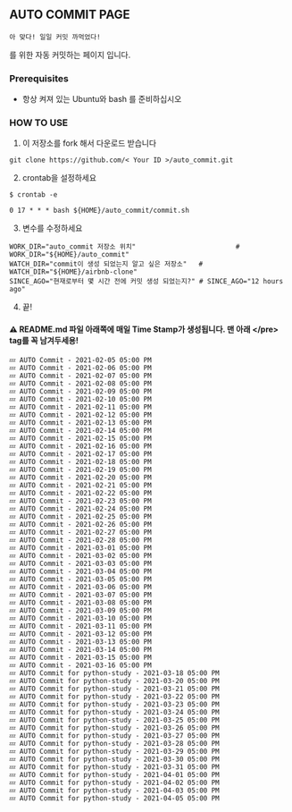 ## AUTO COMMIT PAGE 
```
아 맞다! 일일 커밋 까먹었다!
```
를 위한 자동 커밋하는 페이지 입니다.

### Prerequisites
- 항상 켜져 있는 Ubuntu와 bash 를 준비하십시오

### HOW TO USE
1. 이 저장소를 fork 해서 다운로드 받습니다
<pre><code>git clone https://github.com/< Your ID >/auto_commit.git
</code></pre>

2. crontab을 설정하세요
<pre><code>$ crontab -e

0 17 * * * bash ${HOME}/auto_commit/commit.sh
</code></pre>

3. 변수를 수정하세요
```
WORK_DIR="auto_commit 저장소 위치"                         # WORK_DIR="${HOME}/auto_commit"
WATCH_DIR="commit이 생성 되었는지 알고 싶은 저장소"	# WATCH_DIR="${HOME}/airbnb-clone"
SINCE_AGO="현재로부터 몇 시간 전에 커밋 생성 되었는지?" # SINCE_AGO="12 hours ago"
```

4. 끝!

#### ⚠ README.md 파일 아래쪽에 매일 Time Stamp가 생성됩니다. 맨 아래 \</pre\> tag를 꼭 남겨두세용!


<pre>
<code>💤 AUTO Commit - 2021-02-05 05:00 PM</code>
<code>💤 AUTO Commit - 2021-02-06 05:00 PM</code>
<code>💤 AUTO Commit - 2021-02-07 05:00 PM</code>
<code>💤 AUTO Commit - 2021-02-08 05:00 PM</code>
<code>💤 AUTO Commit - 2021-02-09 05:00 PM</code>
<code>💤 AUTO Commit - 2021-02-10 05:00 PM</code>
<code>💤 AUTO Commit - 2021-02-11 05:00 PM</code>
<code>💤 AUTO Commit - 2021-02-12 05:00 PM</code>
<code>💤 AUTO Commit - 2021-02-13 05:00 PM</code>
<code>💤 AUTO Commit - 2021-02-14 05:00 PM</code>
<code>💤 AUTO Commit - 2021-02-15 05:00 PM</code>
<code>💤 AUTO Commit - 2021-02-16 05:00 PM</code>
<code>💤 AUTO Commit - 2021-02-17 05:00 PM</code>
<code>💤 AUTO Commit - 2021-02-18 05:00 PM</code>
<code>💤 AUTO Commit - 2021-02-19 05:00 PM</code>
<code>💤 AUTO Commit - 2021-02-20 05:00 PM</code>
<code>💤 AUTO Commit - 2021-02-21 05:00 PM</code>
<code>💤 AUTO Commit - 2021-02-22 05:00 PM</code>
<code>💤 AUTO Commit - 2021-02-23 05:00 PM</code>
<code>💤 AUTO Commit - 2021-02-24 05:00 PM</code>
<code>💤 AUTO Commit - 2021-02-25 05:00 PM</code>
<code>💤 AUTO Commit - 2021-02-26 05:00 PM</code>
<code>💤 AUTO Commit - 2021-02-27 05:00 PM</code>
<code>💤 AUTO Commit - 2021-02-28 05:00 PM</code>
<code>💤 AUTO Commit - 2021-03-01 05:00 PM</code>
<code>💤 AUTO Commit - 2021-03-02 05:00 PM</code>
<code>💤 AUTO Commit - 2021-03-03 05:00 PM</code>
<code>💤 AUTO Commit - 2021-03-04 05:00 PM</code>
<code>💤 AUTO Commit - 2021-03-05 05:00 PM</code>
<code>💤 AUTO Commit - 2021-03-06 05:00 PM</code>
<code>💤 AUTO Commit - 2021-03-07 05:00 PM</code>
<code>💤 AUTO Commit - 2021-03-08 05:00 PM</code>
<code>💤 AUTO Commit - 2021-03-09 05:00 PM</code>
<code>💤 AUTO Commit - 2021-03-10 05:00 PM</code>
<code>💤 AUTO Commit - 2021-03-11 05:00 PM</code>
<code>💤 AUTO Commit - 2021-03-12 05:00 PM</code>
<code>💤 AUTO Commit - 2021-03-13 05:00 PM</code>
<code>💤 AUTO Commit - 2021-03-14 05:00 PM</code>
<code>💤 AUTO Commit - 2021-03-15 05:00 PM</code>
<code>💤 AUTO Commit - 2021-03-16 05:00 PM</code>
<code>💤 AUTO Commit for python-study - 2021-03-18 05:00 PM</code>
<code>💤 AUTO Commit for python-study - 2021-03-20 05:00 PM</code>
<code>💤 AUTO Commit for python-study - 2021-03-21 05:00 PM</code>
<code>💤 AUTO Commit for python-study - 2021-03-22 05:00 PM</code>
<code>💤 AUTO Commit for python-study - 2021-03-23 05:00 PM</code>
<code>💤 AUTO Commit for python-study - 2021-03-24 05:00 PM</code>
<code>💤 AUTO Commit for python-study - 2021-03-25 05:00 PM</code>
<code>💤 AUTO Commit for python-study - 2021-03-26 05:00 PM</code>
<code>💤 AUTO Commit for python-study - 2021-03-27 05:00 PM</code>
<code>💤 AUTO Commit for python-study - 2021-03-28 05:00 PM</code>
<code>💤 AUTO Commit for python-study - 2021-03-29 05:00 PM</code>
<code>💤 AUTO Commit for python-study - 2021-03-30 05:00 PM</code>
<code>💤 AUTO Commit for python-study - 2021-03-31 05:00 PM</code>
<code>💤 AUTO Commit for python-study - 2021-04-01 05:00 PM</code>
<code>💤 AUTO Commit for python-study - 2021-04-02 05:00 PM</code>
<code>💤 AUTO Commit for python-study - 2021-04-03 05:00 PM</code>
<code>💤 AUTO Commit for python-study - 2021-04-05 05:00 PM</code>
</pre>
